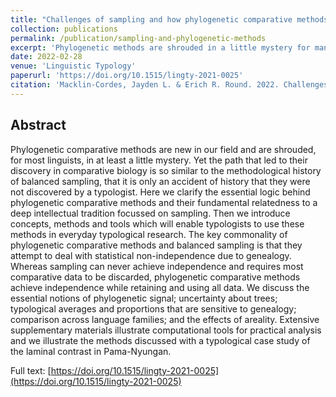 ```yaml
---
title: "Challenges of sampling and how phylogenetic comparative methods help: With a case study of the Pama-Nyungan laminal contrast"
collection: publications
permalink: /publication/sampling-and-phylogenetic-methods
excerpt: 'Phylogenetic methods are shrouded in a little mystery for many linguists. Yet the path that led to their discovery in comparative biology is so similar to the methodological history of balanced sampling, that it is only an accident of history that they were not discovered by a typologist. Here we clarify the essential logic behind phylogenetic comparative methods and their fundamental relatedness to a deep intellectual tradition focussed on sampling.'
date: 2022-02-28
venue: 'Linguistic Typology'
paperurl: 'https://doi.org/10.1515/lingty-2021-0025'
citation: 'Macklin-Cordes, Jayden L. & Erich R. Round. 2022. Challenges of sampling and how phylogenetic comparative methods help: With a case study of the Pama-Nyungan laminal contrast. <i>Linguistic Typology</i>. advance online publication. https://doi.org/10.1515/lingty-2021-0025'
---
```


## Abstract

Phylogenetic comparative methods are new in our field and are shrouded, for most linguists, in at least a little mystery. Yet the path that led to their discovery in comparative biology is so similar to the methodological history of balanced sampling, that it is only an accident of history that they were not discovered by a typologist. Here we clarify the essential logic behind phylogenetic comparative methods and their fundamental relatedness to a deep intellectual tradition focussed on sampling. Then we introduce concepts, methods and tools which will enable typologists to use these methods in everyday typological research. The key commonality of phylogenetic comparative methods and balanced sampling is that they attempt to deal with statistical non-independence due to genealogy. Whereas sampling can never achieve independence and requires most comparative data to be discarded, phylogenetic comparative methods achieve independence while retaining and using all data. We discuss the essential notions of phylogenetic signal; uncertainty about trees; typological averages and proportions that are sensitive to genealogy; comparison across language families; and the effects of areality. Extensive supplementary materials illustrate computational tools for practical analysis and we illustrate the methods discussed with a typological case study of the laminal contrast in Pama-Nyungan.

Full text: [https://doi.org/10.1515/lingty-2021-0025](https://doi.org/10.1515/lingty-2021-0025)